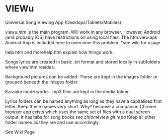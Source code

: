 # VIEWu
Universal Song Viewing App  (Desktops/Tablets/Mobiles)

viewu.htm is the main program. Will work in any browser. 
However, Android (and probably iOS) have restrictions on using local files.
The htm.view.apk Android App is included here to overcome this problem. *see wiki for usage

help.htm and morehelp.htm explain how things work.

Songs lyrics are created in basic .txt format and stored locally in subfolders where view.htm resides.

Background pictures can be added. These are kept in the images folder or grouped beneath the images folder.

Karaoke mode works. .mp3 files are kept in the media folder.

Lyrics folders can be named anything as long as they have a capitalised first letter. Keep these names very short.
Why? because a companion Chrome browser app exists which uses the same set of files with a dual screen output.
It has tabs for song books *see chromeview git repo*
Keep all other folder names as they are and use accordingly.

See Wiki Page
